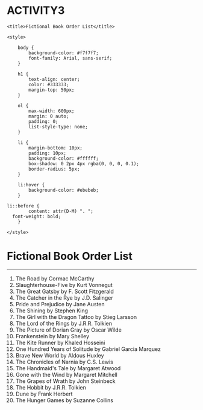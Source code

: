 # ACTIVITY3

<html>
<head>

	<title>Fictional Book Order List</title>

	<style>

		body {
			background-color: #f7f7f7;
			font-family: Arial, sans-serif;
		}
		
		h1 {
			text-align: center;
			color: #333333;
			margin-top: 50px;
		}

		ol {
			max-width: 600px;
			margin: 0 auto;
			padding: 0;
			list-style-type: none;
		}

		li {
			margin-bottom: 10px;
			padding: 10px;
			background-color: #ffffff;
			box-shadow: 0 2px 4px rgba(0, 0, 0, 0.1);
			border-radius: 5px;
		}

		li:hover {
			background-color: #ebebeb;
		}

    li::before {
			content: attr(D-M) ". ";
      font-weight: bold;
		}
		
	</style>
</head>
<body>
	<h1>Fictional Book Order List</h1>
	<hr>
	<ol>
	    
	    
<li D-M="1">The Road by Cormac McCarthy</li>
<li D-M="2">Slaughterhouse-Five by Kurt Vonnegut</li>
<li D-M="3">The Great Gatsby by F. Scott Fitzgerald</li>
<li D-M="4">The Catcher in the Rye by J.D. Salinger</li>
<li D-M="5">Pride and Prejudice by Jane Austen</li>
<li D-M="6">The Shining by Stephen King</li>
<li D-M="7">The Girl with the Dragon Tattoo by Stieg Larsson</li>
<li D-M="8">The Lord of the Rings by J.R.R. Tolkien</li>
<li D-M="9">The Picture of Dorian Gray by Oscar Wilde</li>
<li D-M="10">Frankenstein by Mary Shelley</li>
<li D-M="11">The Kite Runner by Khaled Hosseini</li>
<li D-M="12">One Hundred Years of Solitude by Gabriel Garcia Marquez</li>
<li D-M="13">Brave New World by Aldous Huxley</li>
<li D-M="14">The Chronicles of Narnia by C.S. Lewis</li>
<li D-M="15">The Handmaid's Tale by Margaret Atwood</li>
<li D-M="16">Gone with the Wind by Margaret Mitchell</li>
<li D-M="17">The Grapes of Wrath by John Steinbeck</li>
<li D-M="18">The Hobbit by J.R.R. Tolkien</li>
<li D-M="19">Dune by Frank Herbert</li>
<li D-M="20">The Hunger Games by Suzanne Collins</li>



</ol>
</body>
</html>

